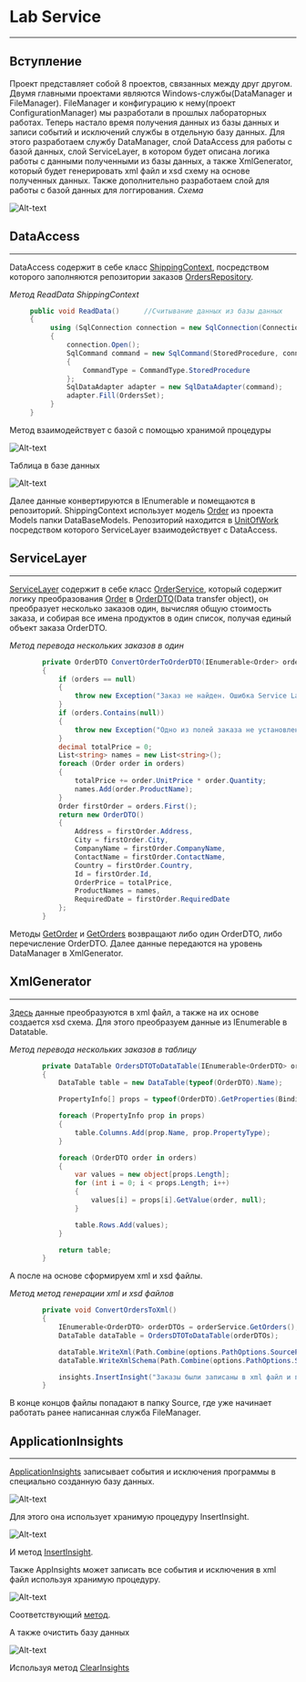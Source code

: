 # Lab Service
____
## Вступление
Проект представляет собой 8 проектов, связанных между друг другом. Двумя главными проектами являются Windows-службы(DataManager и FileManager).
FileManager и конфигурацию к нему(проект ConfigurationManager) мы разработали в прошлых лабораторных работах. Теперь настало время получения данных из базы данных
и записи событий и исключений службы в отдельную базу данных. Для этого разработаем службу DataManager, слой DataAccess для работы с базой данных, слой ServiceLayer,
в котором будет описана логика работы с данными полученными из базы данных, а также XmlGenerator, который будет генерировать xml файл и xsd схему на основе полученных данных.
Также дополнительно разработаем слой для работы с базой данных для логгирования.
*Схема*

![Alt-text](Screenshots/Lab4.png "Хранимая процедура")

## DataAccess
____
DataAccess содержит в себе класс [ShippingContext](DataAccess/ShippingContext.cs), посредством которого заполняются репозитории заказов [OrdersRepository](DataAccess/Repositories/OrdersRepository.cs).

*Метод ReadData ShippingContext*
```C#
     public void ReadData()      //Считывание данных из базы данных
     {
          using (SqlConnection connection = new SqlConnection(ConnectionString))
          {
              connection.Open();
              SqlCommand command = new SqlCommand(StoredProcedure, connection)
              {
                  CommandType = CommandType.StoredProcedure
              };
              SqlDataAdapter adapter = new SqlDataAdapter(command);
              adapter.Fill(OrdersSet);
          }
     }
```
Метод взаимодействует с базой с помощью хранимой процедуры

![Alt-text](Screenshots/1.jpg "Хранимая процедура")

Таблица в базе данных

![Alt-text](Screenshots/zDszA1CsU7k.jpg "Таблица")

Далее данные конвертируются в IEnumerable и помещаются в репозиторий. ShippingContext использует модель [Order](Models/DataBaseModels/Order.cs) из проекта Models папки DataBaseModels.
Репозиторий находится в [UnitOfWork](DataAccess/Repositories/UnitOfWork.cs) посредством которого ServiceLayer взаимодействует с DataAccess.
## ServiceLayer
____
[ServiceLayer](Lab-Service/ServiceLayer) содержит в себе класс [OrderService](ServiceLayer/Services/OrderSevice.cs), который содержит логику преобразования [Order](Models/DataBaseModels/Order.cs) в [OrderDTO](Models/DTOModels/OrderDTO.cs)(Data transfer object), он преобразует несколько заказов один, вычисляя общую
стоимость заказа, и собирая все имена продуктов в один список, получая единый объект заказа OrderDTO.

*Метод перевода нескольких заказов в один*
```C#
        private OrderDTO ConvertOrderToOrderDTO(IEnumerable<Order> orders)  
        {
            if (orders == null)
            {
                throw new Exception("Заказ не найден. Ошибка Service Layer.");
            }
            if (orders.Contains(null))
            {
                throw new Exception("Одно из полей заказа не установлено. Ошибка Service Layer.");
            }
            decimal totalPrice = 0;
            List<string> names = new List<string>();
            foreach (Order order in orders)
            {
                totalPrice += order.UnitPrice * order.Quantity;
                names.Add(order.ProductName);
            }
            Order firstOrder = orders.First();
            return new OrderDTO()
            {
                Address = firstOrder.Address,
                City = firstOrder.City,
                CompanyName = firstOrder.CompanyName,
                ContactName = firstOrder.ContactName,
                Country = firstOrder.Country,
                Id = firstOrder.Id,
                OrderPrice = totalPrice,
                ProductNames = names,
                RequiredDate = firstOrder.RequiredDate
            };
        }
```
Методы [GetOrder](https://github.com/KostyaTolok/Lab-Service/blob/5c5bb9fa36153d64b7ab0b2b03dc4113e12ba9f3/ServiceLayer/Services/OrderSevice.cs#L21) и [GetOrders](https://github.com/KostyaTolok/Lab-Service/blob/5c5bb9fa36153d64b7ab0b2b03dc4113e12ba9f3/ServiceLayer/Services/OrderSevice.cs#L65) возвращают либо один OrderDTO, либо перечисление OrderDTO. Далее данные передаются на уровень DataManager в XmlGenerator.
## XmlGenerator
____
[Здесь](DataManager/XmlGenerator.cs) данные преобразуются в xml файл, а также на их основе создается xsd схема. Для этого преобразуем данные из IEnumerable в Datatable.

*Метод перевода нескольких заказов в таблицу*
```C#
        private DataTable OrdersDTOToDataTable(IEnumerable<OrderDTO> orders)
        {
            DataTable table = new DataTable(typeof(OrderDTO).Name);

            PropertyInfo[] props = typeof(OrderDTO).GetProperties(BindingFlags.Public | BindingFlags.Instance);

            foreach (PropertyInfo prop in props)
            {
                table.Columns.Add(prop.Name, prop.PropertyType);
            }

            foreach (OrderDTO order in orders)
            {
                var values = new object[props.Length];
                for (int i = 0; i < props.Length; i++)
                {
                    values[i] = props[i].GetValue(order, null);
                }

                table.Rows.Add(values);
            }

            return table;
        }
```
А после на основе сформируем xml и xsd файлы.

*Метод метод генерации xml и xsd файлов*
```C#
        private void ConvertOrdersToXml()
        {
            IEnumerable<OrderDTO> orderDTOs = orderService.GetOrders();
            DataTable dataTable = OrdersDTOToDataTable(orderDTOs);

            dataTable.WriteXml(Path.Combine(options.PathOptions.SourcePath, options.PathOptions.XmlFileName + ".xml"));
            dataTable.WriteXmlSchema(Path.Combine(options.PathOptions.SourcePath, options.PathOptions.XsdFileName + ".xsd"));

            insights.InsertInsight("Заказы были записаны в xml файл и помещены в папку source");
        }
```
В конце концов файлы попадают в папку Source, где уже начинает работать ранее написанная служба FileManager.
## ApplicationInsights
____
[ApplicationInsights](ApplicationInsights/ApplicationInsights.cs) записывает события и исключения программы в специально созданную базу данных.

![Alt-text](Screenshots/2.jpg "Таблица")

Для этого она использует хранимую процедуру InsertInsight.

![Alt-text](Screenshots/3.jpg "Процедура")

И метод [InsertInsight](https://github.com/KostyaTolok/Lab-Service/blob/5454049dcd791103b76ca1e851243e3a2762da86/ApplicationInsights/ApplicationInsights.cs#L20).

Также AppInsights может записать все события и исключения в xml файл используя хранимую процедуру.

![Alt-text](Screenshots/4.jpg "Процедура")

Cоответствующий [метод](https://github.com/KostyaTolok/Lab-Service/blob/5454049dcd791103b76ca1e851243e3a2762da86/ApplicationInsights/ApplicationInsights.cs#L45).

А также очистить базу данных

![Alt-text](Screenshots/5.jpg "Процедура")

Используя метод [ClearInsights](https://github.com/KostyaTolok/Lab-Service/blob/5c5bb9fa36153d64b7ab0b2b03dc4113e12ba9f3/ApplicationInsights/ApplicationInsights.cs#L70)

